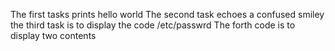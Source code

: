 The first tasks prints hello world
The second task echoes a confused smiley
the third task is to display the code /etc/passwrd
The forth code is to display two contents

